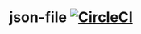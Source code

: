 # json-file [![CircleCI](https://circleci.com/gh/expo/json-file.svg?style=svg)](https://circleci.com/gh/expo/json-file)

